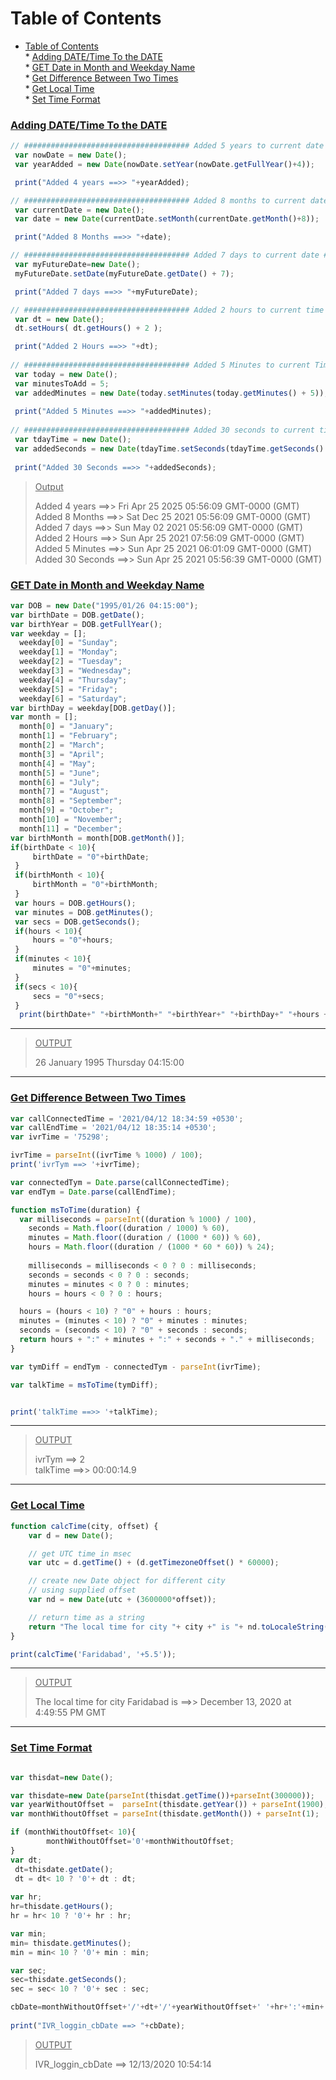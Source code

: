 Table of Contents
=================

   * [Table of Contents](#table-of-contents)  
         * [<ins>Adding DATE/Time To the DATE</ins>](#adding-datetime-to-the-date)  
         * [<ins>GET Date in Month and Weekday Name</ins>](#get-date-in-month-and-weekday-name)  
         * [<ins>Get Difference Between Two Times</ins>](#get-difference-between-two-times)  
         * [<ins>Get Local Time<ins></ins></ins>](#get-local-time)  
         * [<ins>Set Time Format<ins></ins></ins>](#set-time-format)  
### <ins>Adding DATE/Time To the DATE</ins>
```js
// ##################################### Added 5 years to current date #####################################
 var nowDate = new Date();
 var yearAdded = new Date(nowDate.setYear(nowDate.getFullYear()+4));

 print("Added 4 years ==>> "+yearAdded);

// ##################################### Added 8 months to current date #####################################
 var currentDate = new Date();
 var date = new Date(currentDate.setMonth(currentDate.getMonth()+8));

 print("Added 8 Months ==>> "+date);

// ##################################### Added 7 days to current date #####################################
 var myFutureDate=new Date();
 myFutureDate.setDate(myFutureDate.getDate() + 7);

 print("Added 7 days ==>> "+myFutureDate);

// ##################################### Added 2 hours to current time #####################################
 var dt = new Date();
 dt.setHours( dt.getHours() + 2 );

 print("Added 2 Hours ==>> "+dt);
     
// ##################################### Added 5 Minutes to current Time #####################################
 var today = new Date();
 var minutesToAdd = 5;
 var addedMinutes = new Date(today.setMinutes(today.getMinutes() + 5));
          
 print("Added 5 Minutes ==>> "+addedMinutes);
             
// ##################################### Added 30 seconds to current time #####################################
 var tdayTime = new Date();
 var addedSeconds = new Date(tdayTime.setSeconds(tdayTime.getSeconds() + 30));
                 
 print("Added 30 Seconds ==>> "+addedSeconds);
```
> <ins>Output</ins>
> 
> Added 4 years ==>> Fri Apr 25 2025 05:56:09 GMT-0000 (GMT)  
> Added 8 Months ==>> Sat Dec 25 2021 05:56:09 GMT-0000 (GMT)  
> Added 7 days ==>> Sun May 02 2021 05:56:09 GMT-0000 (GMT)  
> Added 2 Hours ==>> Sun Apr 25 2021 07:56:09 GMT-0000 (GMT)  
> Added 5 Minutes ==>> Sun Apr 25 2021 06:01:09 GMT-0000 (GMT)  
> Added 30 Seconds ==>> Sun Apr 25 2021 05:56:39 GMT-0000 (GMT)  

### <ins>GET Date in Month and Weekday Name</ins>

```js
var DOB = new Date("1995/01/26 04:15:00");             
var birthDate = DOB.getDate();             
var birthYear = DOB.getFullYear();             
var weekday = [];             
  weekday[0] = "Sunday";             
  weekday[1] = "Monday";             
  weekday[2] = "Tuesday";             
  weekday[3] = "Wednesday";             
  weekday[4] = "Thursday";             
  weekday[5] = "Friday";             
  weekday[6] = "Saturday";             
var birthDay = weekday[DOB.getDay()];             
var month = [];             
  month[0] = "January";             
  month[1] = "February";             
  month[2] = "March";             
  month[3] = "April";             
  month[4] = "May";             
  month[5] = "June";             
  month[6] = "July";             
  month[7] = "August";             
  month[8] = "September";             
  month[9] = "October";             
  month[10] = "November";             
  month[11] = "December";             
var birthMonth = month[DOB.getMonth()];             
if(birthDate < 10){             
     birthDate = "0"+birthDate;             
 }             
 if(birthMonth < 10){             
     birthMonth = "0"+birthMonth;             
 }             
 var hours = DOB.getHours();             
 var minutes = DOB.getMinutes();             
 var secs = DOB.getSeconds();             
 if(hours < 10){             
     hours = "0"+hours;             
 }             
 if(minutes < 10){             
     minutes = "0"+minutes;             
 }             
 if(secs < 10){             
     secs = "0"+secs;             
 }             
  print(birthDate+" "+birthMonth+" "+birthYear+" "+birthDay+" "+hours + ":"+minutes + ":"+secs);     
```
___
  > <ins>OUTPUT</ins>    
  > 
  >26 January 1995 Thursday 04:15:00      

___


### <ins>Get Difference Between Two Times</ins>

```js
var callConnectedTime = '2021/04/12 18:34:59 +0530';
var callEndTime = '2021/04/12 18:35:14 +0530';
var ivrTime = '75298';

ivrTime = parseInt((ivrTime % 1000) / 100);
print('ivrTym ==> '+ivrTime);

var connectedTym = Date.parse(callConnectedTime);
var endTym = Date.parse(callEndTime);

function msToTime(duration) {
  var milliseconds = parseInt((duration % 1000) / 100),
    seconds = Math.floor((duration / 1000) % 60),
    minutes = Math.floor((duration / (1000 * 60)) % 60),
    hours = Math.floor((duration / (1000 * 60 * 60)) % 24);
    
    milliseconds = milliseconds < 0 ? 0 : milliseconds;
    seconds = seconds < 0 ? 0 : seconds;
    minutes = minutes < 0 ? 0 : minutes;
    hours = hours < 0 ? 0 : hours;

  hours = (hours < 10) ? "0" + hours : hours;
  minutes = (minutes < 10) ? "0" + minutes : minutes;
  seconds = (seconds < 10) ? "0" + seconds : seconds;
  return hours + ":" + minutes + ":" + seconds + "." + milliseconds;
}

var tymDiff = endTym - connectedTym - parseInt(ivrTime);

var talkTime = msToTime(tymDiff);


print('talkTime ==>> '+talkTime);
```
___
> <ins>OUTPUT</ins>
> 
>ivrTym ==> 2    
>talkTime ==>> 00:00:14.9   
___
### <ins>Get Local Time<ins>

```js
function calcTime(city, offset) {
    var d = new Date();

    // get UTC time in msec
    var utc = d.getTime() + (d.getTimezoneOffset() * 60000);

    // create new Date object for different city
    // using supplied offset
    var nd = new Date(utc + (3600000*offset));

    // return time as a string
    return "The local time for city "+ city +" is "+ nd.toLocaleString();
}

print(calcTime('Faridabad', '+5.5'));
```   
___

> <ins>OUTPUT</ins>   
> 
>The local time for city Faridabad is ==>> December 13, 2020 at 4:49:55 PM GMT   
___

### <ins>Set Time Format<ins>

```js

var thisdat=new Date();

var thisdate=new Date(parseInt(thisdat.getTime())+parseInt(300000));
var yearWithoutOffset =  parseInt(thisdate.getYear()) + parseInt(1900);
var monthWithoutOffset = parseInt(thisdate.getMonth()) + parseInt(1);

if (monthWithoutOffset< 10){
        monthWithoutOffset='0'+monthWithoutOffset;
}
var dt;
 dt=thisdate.getDate();
 dt = dt< 10 ? '0'+ dt : dt;
 
var hr;
hr=thisdate.getHours();
hr = hr< 10 ? '0'+ hr : hr;

var min;
min= thisdate.getMinutes();
min = min< 10 ? '0'+ min : min; 

var sec;
sec=thisdate.getSeconds();
sec = sec< 10 ? '0'+ sec : sec;

cbDate=monthWithoutOffset+'/'+dt+'/'+yearWithoutOffset+' '+hr+':'+min+':'+sec;
 
print("IVR_loggin_cbDate ==> "+cbDate);

```
> <ins>OUTPUT</ins>   
>
> IVR_loggin_cbDate ==> 12/13/2020 10:54:14  
